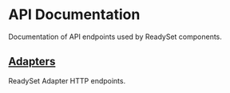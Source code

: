 # API Documentation

Documentation of API endpoints used by ReadySet components.

## [Adapters](./adapter_endpoints.md)
ReadySet Adapter HTTP endpoints.